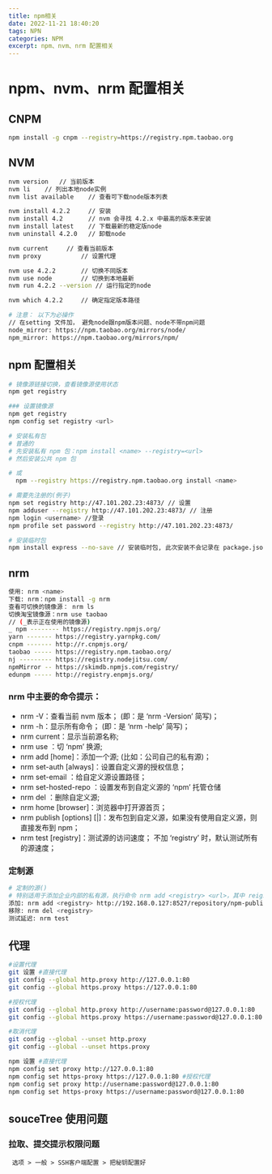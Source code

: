 ```yaml
---
title: npm相关
date: 2022-11-21 18:40:20
tags: NPN
categories: NPM
excerpt: npm、nvm、nrm 配置相关
---
```


# npm、nvm、nrm 配置相关

## CNPM

```Bash
npm install -g cnpm --registry=https://registry.npm.taobao.org
```

## NVM

```Bash
nvm version   // 当前版本
nvm li    // 列出本地node实例
nvm list available    // 查看可下载node版本列表

nvm install 4.2.2     // 安装
nvm install 4.2       // nvm 会寻找 4.2.x 中最高的版本来安装
nvm install latest    // 下载最新的稳定版node
nvm uninstall 4.2.0   // 卸载node

nvm current		// 查看当前版本
nvm proxy			// 设置代理

nvm use 4.2.2 		// 切换不同版本
nvm use node		// 切换到本地最新
nvm run 4.2.2 --version	// 运行指定的node

nvm which 4.2.2		// 确定指定版本路径

# 注意： 以下为必操作
// 在setting 文件加， 避免node跟npm版本问题、node不带npm问题
node_mirror: https://npm.taobao.org/mirrors/node/
npm_mirror: https://npm.taobao.org/mirrors/npm/

```

## npm 配置相关

```Bash
# 镜像源链接切换，查看镜像源使用状态
npm get registry
```

```Bash
### 设置镜像源
npm get registry
npm config set registry <url>
```

```Bash
# 安装私有包
# 普通的
# 先安装私有 npm 包：npm install <name> --registry=<url>
# 然后安装公共 npm 包

# 或
  npm --registry https://registry.npm.taobao.org install <name>
```

```bash
# 需要先注册的(例子)
npm set registry http://47.101.202.23:4873/ // 设置
npm adduser --registry http://47.101.202.23:4873/ // 注册
npm login <username> //登录
npm profile set password --registry http://47.101.202.23:4873/
```

```bash
# 安装临时包
npm install express --no-save // 安装临时包, 此次安装不会记录在 package.json
```

## nrm

```bash
使用: nrm <name>
下载: nrm：npm install -g nrm
查看可切换的镜像源： nrm ls
切换淘宝镜像源：nrm use taobao
// (_表示正在使用的镜像源)
_ npm -------- https://registry.npmjs.org/
yarn ------- https://registry.yarnpkg.com/
cnpm ------- http://r.cnpmjs.org/
taobao ----- https://registry.npm.taobao.org/
nj --------- https://registry.nodejitsu.com/
npmMirror -- https://skimdb.npmjs.com/registry/
edunpm ----- http://registry.enpmjs.org/
```

### nrm 中主要的命令提示：

- nrm -V：查看当前 nvm 版本； (即：是 ‘nrm -Version’ 简写)；
- nrm -h：显示所有命令； (即：是 ‘nrm -help’ 简写)；
- nrm current：显示当前源名称;
- nrm use <registry>：切 ‘npm’ 换源;
- nrm add <registry> <url> [home]：添加一个源; (比如：公司自己的私有源)；
- nrm set-auth <registry> <value> [always]：设置自定义源的授权信息；
- nrm set-email <registry> <value>：给自定义源设置路径；
- nrm set-hosted-repo <registry> <value>：设置发布到自定义源的 ‘npm’ 托管仓储
- nrm del <registry>：删除自定义源;
- nrm home <registry> [browser]：浏览器中打开源首页；
- nrm publish [options] [<tarball>|<folder>]：发布包到自定义源，如果没有使用自定义源，则直接发布到 npm；
- nrm test [registry]：测试源的访问速度； 不加 ‘registry’ 时，默认测试所有的源速度；

### 定制源

```bash
# 定制的源()
# 特别适用于添加企业内部的私有源，执行命令 nrm add <registry> <url>，其中 reigstry 为源名，url 为源的路径
添加: nrm add <registry> http://192.168.0.127:8527/repository/npm-public/
移除: nrm del <registry>
测试延迟: nrm test
```

## 代理

```bash
#设置代理
git 设置 #直接代理
git config --global http.proxy http://127.0.0.1:80
git config --global https.proxy https://127.0.0.1:80

#授权代理
git config --global http.proxy http://username:password@127.0.0.1:80
git config --global https.proxy https://username:password@127.0.0.1:80

#取消代理
git config --global --unset http.proxy
git config --global --unset https.proxy

npm 设置 #直接代理
npm config set proxy http://127.0.0.1:80
npm config set https-proxy https://127.0.0.1:80 #授权代理
npm config set proxy http://username:password@127.0.0.1:80
npm config set https-proxy https://username:password@127.0.0.1:80
```

## souceTree 使用问题

### 拉取、提交提示权限问题

```text
 选项 > 一般 > SSH客户端配置 > 把秘钥配置好
```
